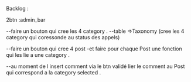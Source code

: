 Backlog :

2btn :admin_bar

--faire un bouton qui cree les 4 category .
--table =>Taxonomy (cree les 4 category qui coressonde au status des appels)



--faire un bouton qui cree 4 post
-et faire pour chaque Post une fonction qui les lie a une category .




--au moment de l insert comment via le btn validé  lier le comment au Post qui correspond a la category selected .

